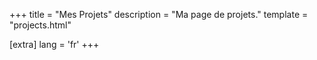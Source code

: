 +++
title = "Mes Projets"
description = "Ma page de projets."
template = "projects.html"

[extra]
lang = 'fr'
+++
